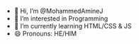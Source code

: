 - 👋 Hi, I’m @MohammedAmineJ
- 👀 I’m interested in Programming
- 🌱 I’m currently learning HTML/CSS & JS
- 😄 Pronouns: HE/HIM
